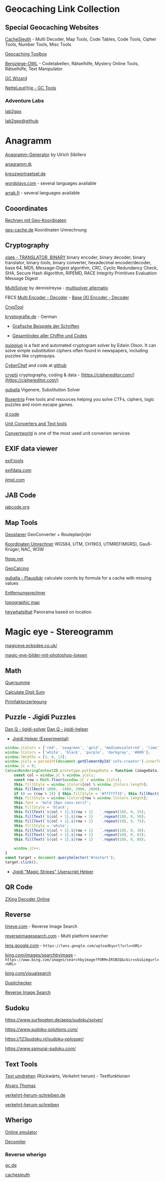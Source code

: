 # Geocaching Link Collection

## Special Geocaching Websites

[CacheSleuth](https://www.cachesleuth.com/) - Multi Decoder, Map Tools, Code Tables, Code Tools, Cipher Tools, Number Tools, Misc Tools

[Geocaching Toolbox](https://www.geocachingtoolbox.com/)

[Bergziege-OWL](https://www.bergziege-owl.de/) - Codetabellen, Rätselhilfe, Mystery Online Tools, Rätselhilfe, Text Manipulator

[GC Wizard](https://gcwizard.net/)

[NetteLeut(h)e - GC Tools](https://gc.de/)

### Adventure Labs
[lab2gpx](https://gcutils.de/lab2gpx/)

[lab2gpx@github](https://github.com/mirsch/lab2gpx)

# Anagramm

[Anagramm-Generator](https://www.sibiller.de/anagramme/) by Ulrich Sibillers

[anagramm.tk](https://www.anagramm.tk/)

[kreuzwortraetsel.de](https://www.kreuzwortraetsel.de/anagramm)

[wordplays.com](https://www.wordplays.com/de/anagramm-generator/) - several languages available

[arrak.fi](https://www.arrak.fi/en/ag) - several languages available

## Cooordinates

[Rechnen mit Geo-Koordinaten](https://rechneronline.de/geo-koordinaten/)

[gps-cache.de](http://gps-cache.de/geocaching/koordinaten-umrechnung.htm) Koordinaten Umrechnung

## Cryptography

[xlate - TRANSLATOR, BINARY](https://www.paulschou.com/tools/xlate/) binary encoder, binary decoder, binary translator, binary tools, binary converter, hexadecimal encoder/decoder, base 64, MD5, Message-Digest algorithm, CRC, Cyclic Redundancy Check, SHA, Secure Hash Algorithm, RIPEMD, RACE Integrity Primitives Evaluation Message Digest

[MultiSolver](https://www.multisolver.de/) by dennistreysa - [multisolver alternativ](https://geocaching.dennistreysa.de/multisolver/)

FBCS [Multi Encoder - Decoder](http://fbcs.bplaced.net/multi_encoder_decoder.html) - [Base (X) Encoder - Decoder](http://fbcs.bplaced.net/basex_encoder_decoder.html)

[CrypTool](https://www.cryptool.org/de/cto/)

[kryptografie.de](https://kryptografie.de) - German

- [Grafische Beispiele der Schriften](https://kryptografie.de/kryptografie/chiffre/schriftbeispiele.htm)

- [Gesamtindex aller Chiffre und Codes](https://kryptografie.de/kryptografie/chiffre/index-gesamt.htm)

[quipqiup](https://www.quipqiup.com/) is a fast and automated cryptogram solver by Edwin Olson. It can solve simple substitution ciphers often found in newspapers, including puzzles like cryptoquips.

[CyberChef](https://gchq.github.io/CyberChef/) and code at [github](https://github.com/gchq/CyberChef)

[cryptii](https://cryptii.com/) cryptography, coding & data - [https://ciphereditor.com/](https://ciphereditor.com/)

[guballa](https://www.guballa.de/) Vigenere, Substitution Solver

[Boxentriq](https://www.boxentriq.com/) Free tools and resources helping you solve CTFs, ciphers, logic puzzles and room escape games.

[d code](https://www.dcode.fr/)

[Unit Converters and Text tools](http://www.unit-conversion.info/)

[Convertworld](https://www.convertworld.com/) is one of the most used unit converion services

## EXIF data viewer

[exif.tools](https://exif.tools/)

[exifdata.com](https://exifdata.com/)

[jimpl.com](https://jimpl.com/)

## JAB Code

[jabcode.org](https://jabcode.org/scan)

## Map Tools

[Geoplaner](https://www.geoplaner.com/) GeoConverter + Routeplan[n]er

[Koordinaten Umrechner](https://www.koordinaten-umrechner.de/) WGS84, UTM, CH1903, UTMREF(MGRS), Gauß-Krüger, NAC, W3W

[flopp.net](https://flopp.net/)

[GeoCalcing](http://xiit.dy.fi/gc/)

[guballa - Plausibär](https://www.guballa.de/plausibaer) calculate coords by formula for a cache with missing values

[Entfernungsrechner](https://www.luftlinie.org/)

[topographic map](https://de-de.topographic-map.com/)

[heywhatsthat](https://www.heywhatsthat.com/) Panorama based on location

# Magic eye - Stereogramm

[magiceye.ecksdee.co.uk/](https://magiceye.ecksdee.co.uk/)

[magic-eye-bilder-mit-photoshop-loesen](https://www.bergziege-owl.de/magic-eye-bilder-mit-photoshop-loesen/)

## Math

[Quersumme](https://rechneronline.de/quersumme/)

[Calculate Digit Sum](https://rechneronline.de/digit-sum/)

[Primfaktorzerlegung](https://rechneronline.de/primfaktoren/)

## Puzzle - Jigidi Puzzles

[Dan Q - jigidi-solver](https://danq.me/2021/08/26/jigidi-solver/)
[Dan Q - jigidi-helper](https://danq.me/2023/03/20/jigidi-helper/)
- [Jigidi Helper (Experimental)](https://gist.github.com/Dan-Q/e9bfe5c2ca4b13fae4994c5e84685761)
```js
window.jColors = ['red', 'seagreen', 'gold', 'mediumvioletred', 'lime', 'blue', 'dodgerblue'];
window.lColors = ['white', 'black', 'purple', 'darkgray', '#009'];
window.lWidths = [3, 8, 13];
window.jCols = parseInt(document.getElementById('info-creator').innerText.match(/(\d+)×/)[1]);
window.jC = 0;
CanvasRenderingContext2D.prototype.putImageData = function (imageData, dx, dy) {
    const col = window.jC % window.jCols;
    const row = Math.floor(window.jC / window.jCols);
    this.fillStyle = window.jColors[col % window.jColors.length];
    this.fillRect(-1000, -1000, 2000, 2000);
    if (0 == (row % 2)) { this.fillStyle = '#ffffff33'; this.fillRect(-1000, -1000, 2000, 2000); }
    this.fillStyle = window.lColors[row % window.lColors.length];
    this.font = 'bold 16px sans-serif';
    this.fillStyle = 'black';
    this.fillText(`${col + 1},${row + 1}   `.repeat(10), 0, 25);
    this.fillText(`${col + 1},${row + 1}   `.repeat(10), 0, 50);
    this.fillText(`${col + 1},${row + 1}   `.repeat(10), 0, 75);
    this.fillStyle = 'white';
    this.fillText(`${col + 1},${row + 1}   `.repeat(10), 0, 38);
    this.fillText(`${col + 1},${row + 1}   `.repeat(10), 0, 63);
    this.fillText(`${col + 1},${row + 1}   `.repeat(10), 0, 88);

    window.jC++;
}
const target = document.querySelector('#restart');
target.click();

```

- [Jigidi "Magic Stripes" Userscript Helper](https://gist.github.com/Dan-Q/b5e4dbb45851b07042b6a57ebe1005a7)


## QR Code

[ZXing Decoder Online](https://zxing.org/w/decode.jspx)

## Reverse

[tineye.com](https://tineye.com/) - Reverse Image Search

[reverseimagesearch.com](https://www.reverseimagesearch.com/) - Multi platform searcher

[lens.google.com](https://lens.google.com/) - `https://lens.google.com/uploadbyurl?url=<URL>`

[bing.com/images/searchbyimage](https://www.bing.com/images/searchbyimage) - `https://www.bing.com/images/searchbyimage?FORM=IRSBIQ&cbir=sbi&imgurl=<URL>`

[bing.com/visualsearch](https://www.bing.com/visualsearch)

[Duplichecker](https://www.duplichecker.com/reverse-image-search.php)

[Reverse Image Search](https://www.labnol.org/reverse/)

## Sudoku

https://www.surfpoeten.de/apps/sudoku/solver/

https://www.sudoku-solutions.com/

https://123sudoku.nl/sudoku-oplosser/

https://www.samurai-sudoku.com/

## Text Tools

[Text umdrehen](https://www.topster.de/text/umdrehen.html)  (Rückwärts, Verkehrt herum) - Textfunktionen

[Alvaro Thomaz](https://www.alvarothomaz.com/de/verkehrt-herum-schreiben/)

[verkehrt-herum-schreiben.de](http://verkehrt-herum-schreiben.de/)

[verkehrt-herum-schreiben](https://wortwuchs.net/verkehrt-herum-schreiben/)

## Wherigo

[Online emulator](https://www.webwigo.net/)

[Decomiler](https://wigcrumbler.team-hildesheim.de/en_US/)

### Reverse wherigo
[gc.de](https://gc.de/gc/reversewherigo/)

[cachesleuth](https://www.cachesleuth.com/reversewherigo.html)
